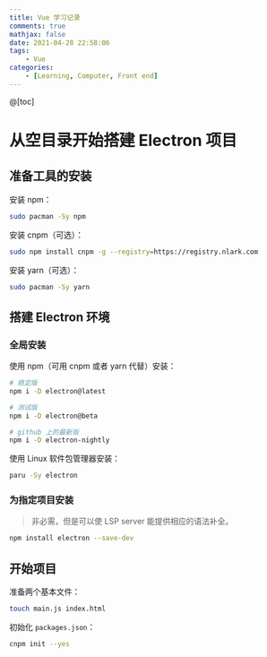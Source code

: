 ```yaml
---
title: Vue 学习记录
comments: true
mathjax: false
date: 2021-04-28 22:58:06
tags:
    - Vue
categories:
    - [Learning, Computer, Front end]
---
```


@[toc]

<!-- more -->

# 从空目录开始搭建 Electron 项目

## 准备工具的安装

安装 npm：
```bash
sudo pacman -Sy npm
```

安装 cnpm（可选）：
```bash
sudo npm install cnpm -g --registry=https://registry.nlark.com
```

安装 yarn（可选）：
```bash
sudo pacman -Sy yarn
```

## 搭建 Electron 环境

### 全局安装

使用 npm（可用 cnpm 或者 yarn 代替）安装：

```bash
# 稳定版
npm i -D electron@latest

# 测试版
npm i -D electron@beta

# github 上的最新版
npm i -D electron-nightly
```

使用 Linux 软件包管理器安装：

```bash
paru -Sy electron
```

### 为指定项目安装

> 非必需，但是可以使 LSP server 能提供相应的语法补全。

```bash
npm install electron --save-dev
```

## 开始项目

准备两个基本文件：

```bash
touch main.js index.html
```

初始化 `packages.json`：

```bash
cnpm init --yes
```
